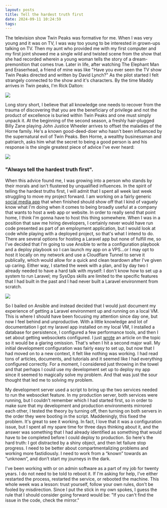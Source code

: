 ```yaml
---
layout: posts
title: Tell the hardest truth first
date: 2024-09-11 10:24:59
tags:
---
```

The television show Twin Peaks was formative for me. When I was very young and it was on TV, I was way too young to be interested in grown-ups talking on TV. Then my aunt who provided me with my first computer and my first joint showed me a single wild and twisted scene from the show that she had recorded wherein a young woman tells the story of a dream-premonition that comes true. Later in life, after watching The Elephant Man and Eraserhead, a friend of mine was like "Have you ever seen the TV show Twin Peaks directed and written by David Lynch?" As the pilot started I felt strangely connected to the show and it's characters. By the time Maddy arrives in Twin peaks, I'm Rick Dalton:

![](/images/rick.jpg)

Long story short, I believe that all knowledge one needs to recover from the trauma of discovering that you are the beneficiary of privilege and not the product of excellence is buried within Twin Peaks and one must simply unpack it. At the beginning of the second season, a freshly hair-plugged Billy Zane playing John Justice Wheeler arrives to offset the maladies of the Horne family. He's a known good-deed-doer who hasn't been influenced by the supernatural evil of Twin Peaks. Ben Horne, a wealthy businessman and patriarch, asks him what the secret to being a good person is and his response is the single greatest piece of advice I've ever heard:

![](/images/johnwheeler.jpg)

### "Always tell the hardest truth first".

When this advice found me, I was growing into a person who stands by their morals and isn't flustered by unqualified influences. In the spirit of telling the hardest truths first, I will admit that I spent all week last week struggling to move my project forward. I am working on a fairly generic [social media app](https://github.com/alexszeliga/social-overlap) that when finished should show off that I kind of vaguely know what I'm doing when it comes to being broadly useful at a company that wants to host a web app or website. In order to really send that point home, I think I'm gonna have to host this thing somewhere. When I was in a position that saw me hiring developers, I certainly never would have run code presented as part of an employment application, but I would look at code while playing with a deployed project, so that's what I intend to do. There are several options for hosting a Laravel app but none of fulfill me, so I've decided that I'm going to use Ansible to write a configuration playbook and a deploy playbook so I can launch my app on a VPS...or I may opt to host it locally on my network and use a Cloudflare Tunnel to serve it publically, which would allow for a quick and clean teardown after I've given up caring. Either way, I started the week with a plan, and by day two I already needed to have a hard talk with myself: I don't know how to set up a system to run Laravel; my SysOps skills are limited to the specific features that I had built in the past and I had never built a Laravel environment from scratch.

![](/images/kanye-taylor.jpg)

So I bailed on Ansible and instead decided that I would just document my experience of getting a Laravel environment up and running on a local VM. This is where I should have been focusing my attention since day one, but now I feel behind and unproductive. With a little knowledge and lot of documentation I got my laravel app installed on my local VM, I installed a database for persistence, I configured a few performance tools, and then I set about getting websockets configured. I just [wrote](https://alexszeliga.com/2024/08/28/using-laravel-queues-and-events/) an article on the topic so it would be a glaring omission. That's when I hit a second major wall. My initial development configuration was fairly easy to set up, but now that I had moved on to a new context, it felt like nothing was working. I had read tons of articles, documents, and tutorials and it seemed like I had everything configured correctly. For a moment, I considered just throwing in the towel and that perhaps I could use my development set up to deploy my app since it seemed to magically solve my problem. And that was just the sour thought that led me to solving my problem.

My development server used a script to bring up the two services needed to run the websocket feature. In my production server, both services were running, but I couldn't remember which I had started first, so in order to make sure that my development and production environments mirrored each other, I tested the theory by turning off, then turning on both servers in the order they were booting in the script. Maddeningly, this fixed the problem. It's great to see it working. In fact, I love that it was a configuration issue, but I spent all my spare time for three days thinking about it, and the answer was something that I had already identified as something that would have to be completed before I could deploy to production. So here's the hard truth: I got distracted by a shiny object, and then let failure stop progress. I need to be better about compartmentalizing problems and working more fastidiously. I need to work from a “known” towards an “unknown”, and don’t start my journeys in the dark.

I've been working with or on admin software as a part of my job for twenty years. I do not need to be told to reboot it. If I'm asking for help, I've either restarted the process, restarted the service, or rebooted the machine. This whole week was a lesson: trust yourself, follow your own rules, don't be fooled by misdirection. Since I put the stick in my own spokes, I guess the rule that I should consider going forward would be: "If you can't find the issue in the code, check the mirror."